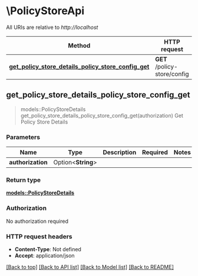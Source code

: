 # \PolicyStoreApi

All URIs are relative to *http://localhost*

Method | HTTP request | Description
------------- | ------------- | -------------
[**get_policy_store_details_policy_store_config_get**](PolicyStoreApi.md#get_policy_store_details_policy_store_config_get) | **GET** /policy-store/config | Get Policy Store Details



## get_policy_store_details_policy_store_config_get

> models::PolicyStoreDetails get_policy_store_details_policy_store_config_get(authorization)
Get Policy Store Details

### Parameters


Name | Type | Description  | Required | Notes
------------- | ------------- | ------------- | ------------- | -------------
**authorization** | Option<**String**> |  |  |

### Return type

[**models::PolicyStoreDetails**](PolicyStoreDetails.md)

### Authorization

No authorization required

### HTTP request headers

- **Content-Type**: Not defined
- **Accept**: application/json

[[Back to top]](#) [[Back to API list]](../README.md#documentation-for-api-endpoints) [[Back to Model list]](../README.md#documentation-for-models) [[Back to README]](../README.md)

